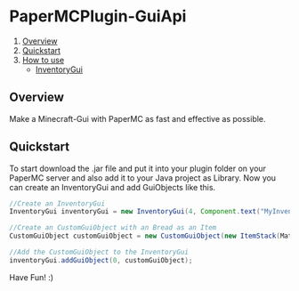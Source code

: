 # PaperMCPlugin-GuiApi

1. [Overview](#link_overview)
2. [Quickstart](#link_quickstart)
3. [How to use](#link_using)
    * [InventoryGui](#link_inventory_gui)

## <a name="link_overview"></a>Overview
Make a Minecraft-Gui with PaperMC as fast and effective as possible.

## <a name="link_quickstart"></a>Quickstart
To start download the .jar file and put it into your plugin folder on your PaperMC server and also add it to your Java project as Library.
Now you can create an InventoryGui and add GuiObjects like this.
```java
//Create an InventoryGui
InventoryGui inventoryGui = new InventoryGui(4, Component.text("MyInventoryGui"));

//Create an CustomGuiObject with an Bread as an Item
CustomGuiObject customGuiObject = new CustomGuiObject(new ItemStack(Material.BREAD));

//Add the CustomGuiObject to the InventoryGui
inventoryGui.addGuiObject(0, customGuiObject);
```
Have Fun! :)

